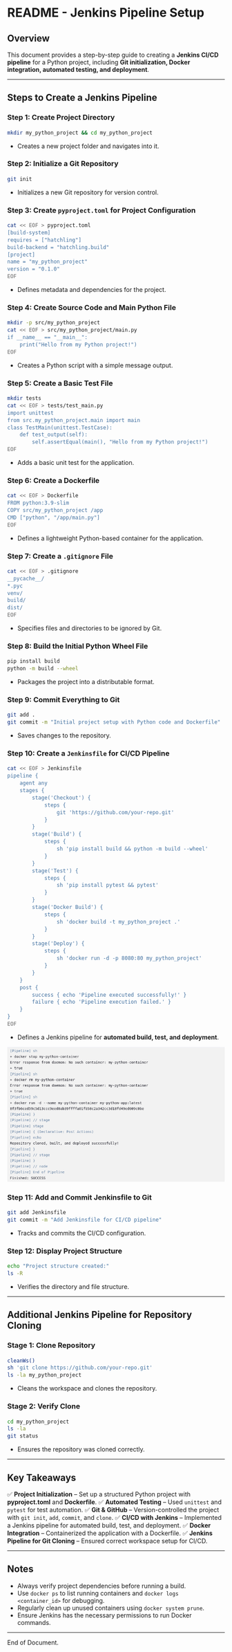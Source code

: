 # README - Jenkins Pipeline Setup

## Overview
This document provides a step-by-step guide to creating a **Jenkins CI/CD pipeline** for a Python project, including **Git initialization, Docker integration, automated testing, and deployment**.

---

## Steps to Create a Jenkins Pipeline

### Step 1: Create Project Directory
```bash
mkdir my_python_project && cd my_python_project
```
- Creates a new project folder and navigates into it.

### Step 2: Initialize a Git Repository
```bash
git init
```
- Initializes a new Git repository for version control.

### Step 3: Create `pyproject.toml` for Project Configuration
```bash
cat << EOF > pyproject.toml
[build-system]
requires = ["hatchling"]
build-backend = "hatchling.build"
[project]
name = "my_python_project"
version = "0.1.0"
EOF
```
- Defines metadata and dependencies for the project.

### Step 4: Create Source Code and Main Python File
```bash
mkdir -p src/my_python_project
cat << EOF > src/my_python_project/main.py
if __name__ == "__main__":
    print("Hello from my Python project!")
EOF
```
- Creates a Python script with a simple message output.

### Step 5: Create a Basic Test File
```bash
mkdir tests
cat << EOF > tests/test_main.py
import unittest
from src.my_python_project.main import main
class TestMain(unittest.TestCase):
    def test_output(self):
        self.assertEqual(main(), "Hello from my Python project!")
EOF
```
- Adds a basic unit test for the application.

### Step 6: Create a Dockerfile
```bash
cat << EOF > Dockerfile
FROM python:3.9-slim
COPY src/my_python_project /app
CMD ["python", "/app/main.py"]
EOF
```
- Defines a lightweight Python-based container for the application.

### Step 7: Create a `.gitignore` File
```bash
cat << EOF > .gitignore
__pycache__/
*.pyc
venv/
build/
dist/
EOF
```
- Specifies files and directories to be ignored by Git.

### Step 8: Build the Initial Python Wheel File
```bash
pip install build
python -m build --wheel
```
- Packages the project into a distributable format.

### Step 9: Commit Everything to Git
```bash
git add .
git commit -m "Initial project setup with Python code and Dockerfile"
```
- Saves changes to the repository.

### Step 10: Create a `Jenkinsfile` for CI/CD Pipeline
```bash
cat << EOF > Jenkinsfile
pipeline {
    agent any
    stages {
        stage('Checkout') {
            steps {
                git 'https://github.com/your-repo.git'
            }
        }
        stage('Build') {
            steps {
                sh 'pip install build && python -m build --wheel'
            }
        }
        stage('Test') {
            steps {
                sh 'pip install pytest && pytest'
            }
        }
        stage('Docker Build') {
            steps {
                sh 'docker build -t my_python_project .'
            }
        }
        stage('Deploy') {
            steps {
                sh 'docker run -d -p 8080:80 my_python_project'
            }
        }
    }
    post {
        success { echo 'Pipeline executed successfully!' }
        failure { echo 'Pipeline execution failed.' }
    }
}
EOF
```
- Defines a Jenkins pipeline for **automated build, test, and deployment**.

![Linux Commands](../images/Screenshot%20from%202025-02-27%2003-09-58.png)

### Step 11: Add and Commit Jenkinsfile to Git
```bash
git add Jenkinsfile
git commit -m "Add Jenkinsfile for CI/CD pipeline"
```
- Tracks and commits the CI/CD configuration.

### Step 12: Display Project Structure
```bash
echo "Project structure created:"
ls -R
```
- Verifies the directory and file structure.

---

## Additional Jenkins Pipeline for Repository Cloning

### Stage 1: Clone Repository
```bash
cleanWs()
sh 'git clone https://github.com/your-repo.git'
ls -la my_python_project
```
- Cleans the workspace and clones the repository.

### Stage 2: Verify Clone
```bash
cd my_python_project
ls -la
git status
```
- Ensures the repository was cloned correctly.

---

## Key Takeaways
✅ **Project Initialization** – Set up a structured Python project with **pyproject.toml** and **Dockerfile**.
✅ **Automated Testing** – Used `unittest` and `pytest` for test automation.
✅ **Git & GitHub** – Version-controlled the project with `git init`, `add`, `commit`, and `clone`.
✅ **CI/CD with Jenkins** – Implemented a Jenkins pipeline for automated build, test, and deployment.
✅ **Docker Integration** – Containerized the application with a Dockerfile.
✅ **Jenkins Pipeline for Git Cloning** – Ensured correct workspace setup for CI/CD.

---

## Notes
- Always verify project dependencies before running a build.
- Use `docker ps` to list running containers and `docker logs <container_id>` for debugging.
- Regularly clean up unused containers using `docker system prune`.
- Ensure Jenkins has the necessary permissions to run Docker commands.

---

End of Document.
